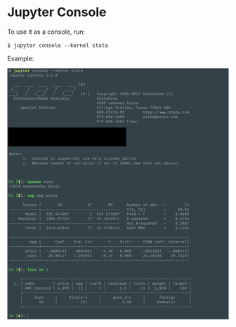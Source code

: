 # Jupyter Console

To use it as a console, run:
```
$ jupyter console --kernel stata
```

Example:

![Jupyter Notebook](../img/jupyter_console.png)
